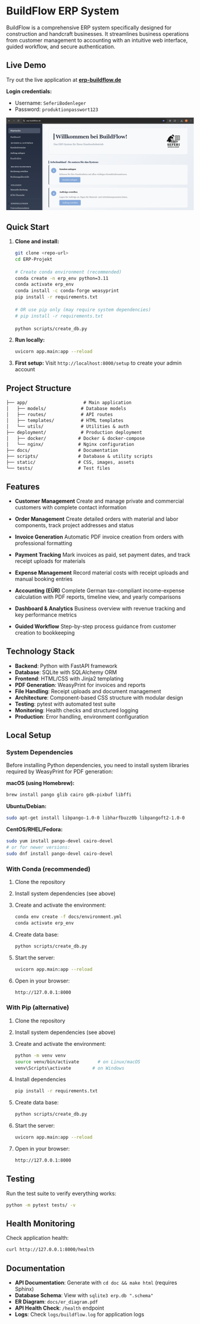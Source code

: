 # BuildFlow ERP System

BuildFlow is a comprehensive ERP system specifically designed for construction and handcraft businesses. It streamlines business operations from customer management to accounting with an intuitive web interface, guided workflow, and secure authentication.

## Live Demo

Try out the live application at **[erp-buildflow.de](https://erp-buildflow.de)**

**Login credentials:**
- Username: `SeferiBodenleger`
- Password: `produktionpasswort123`

![BuildFlow Dashboard](static/startseite.png)

## Quick Start

1. **Clone and install:**
   ```bash
   git clone <repo-url>
   cd ERP-Projekt

   # Create conda environment (recommended)
   conda create -n erp_env python=3.11
   conda activate erp_env
   conda install -c conda-forge weasyprint
   pip install -r requirements.txt

   # OR use pip only (may require system dependencies)
   # pip install -r requirements.txt

   python scripts/create_db.py
   ```

2. **Run locally:**
   ```bash
   uvicorn app.main:app --reload
   ```

3. **First setup:** Visit `http://localhost:8000/setup` to create your admin account

## Project Structure

```
├── app/                     # Main application
│   ├── models/             # Database models
│   ├── routes/             # API routes
│   ├── templates/          # HTML templates
│   └── utils/              # Utilities & auth
├── deployment/             # Production deployment
│   ├── docker/            # Docker & docker-compose
│   └── nginx/             # Nginx configuration
├── docs/                  # Documentation
├── scripts/               # Database & utility scripts
├── static/                # CSS, images, assets
└── tests/                 # Test files
```

## Features

- **Customer Management**
  Create and manage private and commercial customers with complete contact information

- **Order Management**
  Create detailed orders with material and labor components, track project addresses and status

- **Invoice Generation**
  Automatic PDF invoice creation from orders with professional formatting

- **Payment Tracking**
  Mark invoices as paid, set payment dates, and track receipt uploads for materials

- **Expense Management**
  Record material costs with receipt uploads and manual booking entries

- **Accounting (EÜR)**
  Complete German tax-compliant income-expense calculation with PDF reports, timeline view, and yearly comparisons

- **Dashboard & Analytics**
  Business overview with revenue tracking and key performance metrics

- **Guided Workflow**
  Step-by-step process guidance from customer creation to bookkeeping

## Technology Stack

- **Backend**: Python with FastAPI framework
- **Database**: SQLite with SQLAlchemy ORM
- **Frontend**: HTML/CSS with Jinja2 templating
- **PDF Generation**: WeasyPrint for invoices and reports
- **File Handling**: Receipt uploads and document management
- **Architecture**: Component-based CSS structure with modular design
- **Testing**: pytest with automated test suite
- **Monitoring**: Health checks and structured logging
- **Production**: Error handling, environment configuration

## Local Setup

### System Dependencies

Before installing Python dependencies, you need to install system libraries required by WeasyPrint for PDF generation:

**macOS (using Homebrew):**
```bash
brew install pango glib cairo gdk-pixbuf libffi
```

**Ubuntu/Debian:**
```bash
sudo apt-get install libpango-1.0-0 libharfbuzz0b libpangoft2-1.0-0
```

**CentOS/RHEL/Fedora:**
```bash
sudo yum install pango-devel cairo-devel
# or for newer versions:
sudo dnf install pango-devel cairo-devel
```

### With Conda (recommended)

1. Clone the repository

2. Install system dependencies (see above)

3. Create and activate the environment:  
   ```bash
   conda env create -f docs/environment.yml
   conda activate erp_env
   ```
   
3. Create data base:
    ```bash
    python scripts/create_db.py
    ```
    
4. Start the server:
    ```bash
    uvicorn app.main:app --reload
    ```
    
5. Open in your browser:
   ```bash
   http://127.0.0.1:8000
   ```

### With Pip (alternative)

1. Clone the repository

2. Install system dependencies (see above)

3. Create and activate the environment:  
   ```bash
   python -m venv venv
   source venv/bin/activate       # on Linux/macOS  
   venv\Scripts\activate        # on Windows
   ```

4. Install dependencies
    ```bash
    pip install -r requirements.txt
    ```
    
5. Create data base:
    ```bash
    python scripts/create_db.py
    ```
    
6. Start the server:
    ```bash
    uvicorn app.main:app --reload
    ```
    
7. Open in your browser:
   ```bash
   http://127.0.0.1:8000
   ```

## Testing

Run the test suite to verify everything works:

```bash
python -m pytest tests/ -v
```

## Health Monitoring

Check application health:

```bash
curl http://127.0.0.1:8000/health
```

## Documentation

- **API Documentation**: Generate with `cd doc && make html` (requires Sphinx)
- **Database Schema**: View with `sqlite3 erp.db ".schema"`
- **ER Diagram**: `docs/er_diagram.pdf`
- **API Health Check**: `/health` endpoint
- **Logs**: Check `logs/buildflow.log` for application logs
